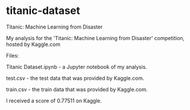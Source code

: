 # titanic-dataset
Titanic: Machine Learning from Disaster

My analysis for the 'Titanic: Machine Learning from Disaster' competition, hosted by Kaggle.com

Files: 

Titanic Dataset.ipynb - a Jupyter notebook of my analysis. 

test.csv - the test data that was provided by Kaggle.com. 

train.csv - the train data that was provided by Kaggle.com.

I received a score of 0.77511 on Kaggle.
